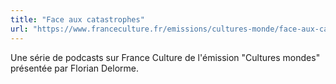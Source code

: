 ```yaml
---
title: "Face aux catastrophes"
url: "https://www.franceculture.fr/emissions/cultures-monde/face-aux-catastrophes"
---
```


Une série de podcasts sur France Culture de l'émission "Cultures mondes" présentée par Florian Delorme.
